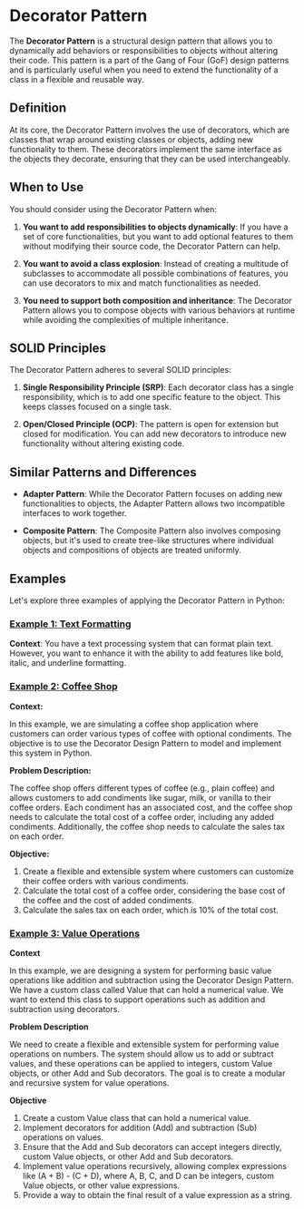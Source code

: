 # Decorator Pattern

The **Decorator Pattern** is a structural design pattern that allows you to dynamically add behaviors or responsibilities to objects without altering their code. This pattern is a part of the Gang of Four (GoF) design patterns and is particularly useful when you need to extend the functionality of a class in a flexible and reusable way.

## Definition

At its core, the Decorator Pattern involves the use of decorators, which are classes that wrap around existing classes or objects, adding new functionality to them. These decorators implement the same interface as the objects they decorate, ensuring that they can be used interchangeably.

## When to Use

You should consider using the Decorator Pattern when:

1. **You want to add responsibilities to objects dynamically**: If you have a set of core functionalities, but you want to add optional features to them without modifying their source code, the Decorator Pattern can help.

2. **You want to avoid a class explosion**: Instead of creating a multitude of subclasses to accommodate all possible combinations of features, you can use decorators to mix and match functionalities as needed.

3. **You need to support both composition and inheritance**: The Decorator Pattern allows you to compose objects with various behaviors at runtime while avoiding the complexities of multiple inheritance.

## SOLID Principles

The Decorator Pattern adheres to several SOLID principles:

1. **Single Responsibility Principle (SRP)**: Each decorator class has a single responsibility, which is to add one specific feature to the object. This keeps classes focused on a single task.

2. **Open/Closed Principle (OCP)**: The pattern is open for extension but closed for modification. You can add new decorators to introduce new functionality without altering existing code.

## Similar Patterns and Differences

- **Adapter Pattern**: While the Decorator Pattern focuses on adding new functionalities to objects, the Adapter Pattern allows two incompatible interfaces to work together.

- **Composite Pattern**: The Composite Pattern also involves composing objects, but it's used to create tree-like structures where individual objects and compositions of objects are treated uniformly.

## Examples

Let's explore three examples of applying the Decorator Pattern in Python:

### [Example 1: Text Formatting](01_text_formatting.py)

**Context**: You have a text processing system that can format plain text. However, you want to enhance it with the ability to add features like bold, italic, and underline formatting.


### [Example 2: Coffee Shop](02_coffee_shop.py)
**Context:**

In this example, we are simulating a coffee shop application where customers can order various types of coffee with optional condiments. The objective is to use the Decorator Design Pattern to model and implement this system in Python.

**Problem Description:**

The coffee shop offers different types of coffee (e.g., plain coffee) and allows customers to add condiments like sugar, milk, or vanilla to their coffee orders. Each condiment has an associated cost, and the coffee shop needs to calculate the total cost of a coffee order, including any added condiments. Additionally, the coffee shop needs to calculate the sales tax on each order.

**Objective:**

1. Create a flexible and extensible system where customers can customize their coffee orders with various condiments.
2. Calculate the total cost of a coffee order, considering the base cost of the coffee and the cost of added condiments.
3. Calculate the sales tax on each order, which is 10% of the total cost.


### [Example 3: Value Operations](03_value_operations.py)

**Context**

In this example, we are designing a system for performing basic value operations like addition and subtraction using the Decorator Design Pattern. We have a custom class called Value that can hold a numerical value. We want to extend this class to support operations such as addition and subtraction using decorators.

**Problem Description**

We need to create a flexible and extensible system for performing value operations on numbers. The system should allow us to add or subtract values, and these operations can be applied to integers, custom Value objects, or other Add and Sub decorators. The goal is to create a modular and recursive system for value operations.

**Objective**

1. Create a custom Value class that can hold a numerical value.
2. Implement decorators for addition (Add) and subtraction (Sub) operations on values.
3. Ensure that the Add and Sub decorators can accept integers directly, custom Value objects, or other Add and Sub decorators.
4. Implement value operations recursively, allowing complex expressions like (A + B) - (C + D), where A, B, C, and D can be integers, custom Value objects, or other value expressions.
5. Provide a way to obtain the final result of a value expression as a string.

